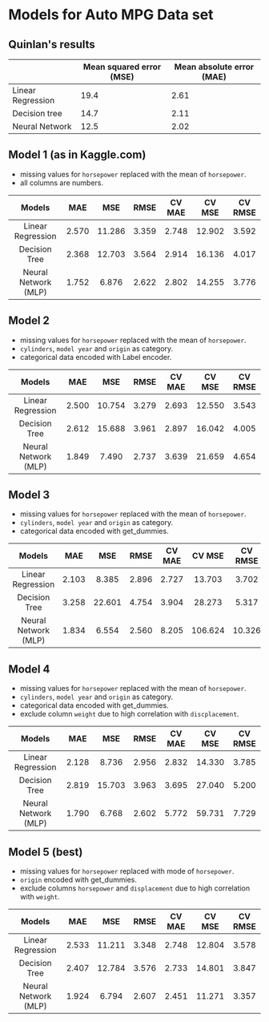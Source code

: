 # Models for  Auto MPG Data set

## Quinlan's results

| |Mean squared error (MSE) | Mean absolute error (MAE)       |
|--------------------------|---------------------------|------|
| Linear Regression        | 19.4                      | 2.61 |
| Decision tree            | 14.7                      | 2.11 |
| Neural Network           | 12.5                      | 2.02 |

## Model 1 (as in Kaggle.com)

- missing values for `horsepower` replaced with the mean of `horsepower`.
- all columns are numbers.

|        Models        |  MAE  |   MSE  |  RMSE | CV MAE | CV MSE | CV RMSE |
|:--------------------:|:-----:|:------:|:-----:|:------:|:------:|:-------:|
| Linear Regression    | 2.570 | 11.286 | 3.359 |  2.748 | 12.902 |  3.592  |
| Decision Tree        | 2.368 | 12.703 | 3.564 |  2.914 | 16.136 |  4.017  |
| Neural Network (MLP) | 1.752 |  6.876 | 2.622 |  2.802 | 14.255 |  3.776  |

## Model 2

- missing values for `horsepower` replaced with the mean of `horsepower`.
- `cylinders`, `model year` and `origin` as category.
- categorical data encoded with Label encoder.

|        Models        |  MAE  |   MSE  |  RMSE | CV MAE | CV MSE | CV RMSE |
|:--------------------:|:-----:|:------:|:-----:|:------:|:------:|:-------:|
| Linear Regression    | 2.500 | 10.754 | 3.279 |  2.693 | 12.550 |  3.543  |
| Decision Tree        | 2.612 | 15.688 | 3.961 |  2.897 | 16.042 |  4.005  |
| Neural Network (MLP) | 1.849 |  7.490 | 2.737 |  3.639 | 21.659 |  4.654  |

## Model 3

- missing values for `horsepower` replaced with the mean of `horsepower`.
- `cylinders`, `model year` and `origin` as category.
- categorical data encoded with get_dummies.

|        Models        |  MAE  |   MSE  |  RMSE | CV MAE |  CV MSE | CV RMSE |
|:--------------------:|:-----:|:------:|:-----:|:------:|:-------:|:-------:|
| Linear Regression    | 2.103 |  8.385 | 2.896 |  2.727 |  13.703 |  3.702  |
| Decision Tree        | 3.258 | 22.601 | 4.754 |  3.904 |  28.273 |  5.317  |
| Neural Network (MLP) | 1.834 |  6.554 | 2.560 |  8.205 | 106.624 |  10.326 |

## Model 4

- missing values for `horsepower` replaced with the mean of `horsepower`.
- `cylinders`, `model year` and `origin` as category.
- categorical data encoded with get_dummies.
- exclude column `weight` due to high correlation with `discplacement`.

|        Models        |  MAE  |   MSE  |  RMSE | CV MAE | CV MSE | CV RMSE |
|:--------------------:|:-----:|:------:|:-----:|:------:|:------:|:-------:|
| Linear Regression    | 2.128 |  8.736 | 2.956 |  2.832 | 14.330 |  3.785  |
| Decision Tree        | 2.819 | 15.703 | 3.963 |  3.695 | 27.040 |  5.200  |
| Neural Network (MLP) | 1.790 |  6.768 | 2.602 |  5.772 | 59.731 |  7.729  |


## Model 5 (best)

- missing values for `horsepower` replaced with mode of `horsepower`.
- `origin` encoded with get_dummies.
- exclude columns `horsepower` and `displacement` due to high correlation with `weight`.


|        Models        |  MAE  |   MSE  |  RMSE | CV MAE | CV MSE | CV RMSE |
|:--------------------:|:-----:|:------:|:-----:|:------:|:------:|:-------:|
| Linear Regression    | 2.533 | 11.211 | 3.348 |  2.748 | 12.804 |  3.578  |
| Decision Tree        | 2.407 | 12.784 | 3.576 |  2.733 | 14.801 |  3.847  |
| Neural Network (MLP) | 1.924 |  6.794 | 2.607 |  2.451 | 11.271 |  3.357  |